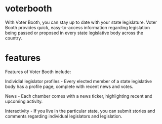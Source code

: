 # voterbooth

With Voter Booth, you can stay up to date with your state legislature. Voter Booth provides quick, easy-to-access information regarding legislation being passed or proposed in every state legislative body across the country.

# features

Features of Voter Booth include:

Individial legislator profiles - Every elected member of a state legislative body has a profile page, complete with recent news and votes.

News - Each chamber comes with a news ticker, highlighting recent and upcoming activity.

Interactivity - If you live in the particular state, you can submit stories and comments regarding individual legislators and legislation.